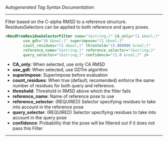 <!-- THIS IS AN AUTOGENERATED FILE: Don't edit it directly, instead change the schema definition in the code itself. -->

_Autogenerated Tag Syntax Documentation:_

---
Filter based on the C-alpha RMSD to a reference structure. ResiduesSelectors can be applied to both reference and query poses.

```xml
<RmsdFromResidueSelectorFilter name="(&string;)" CA_only="(1 &bool;)"
        use_gdt="(0 &bool;)" superimpose="(1 &bool;)"
        count_residues="(1 &bool;)" threshold="(5.000000 &real;)"
        reference_name="(&string;)" reference_selector="(&string;)"
        query_selector="(&string;)" confidence="(1.0 &real;)" />
```

-   **CA_only**: When selected, use only CA RMSD
-   **use_gdt**: When selected, use GDTm algorithm
-   **superimpose**: Superimpose before evaluation
-   **count_residues**: When true (default; recomended) enforce the same number of residues for both query and reference.
-   **threshold**: Threshold in RMSD above which the filter fails
-   **reference_name**: Name of reference pose to use
-   **reference_selector**: (REQUIRED) Selector specifying residues to take into account in the reference pose
-   **query_selector**: (REQUIRED) Selector specifying residues to take into account in the query pose
-   **confidence**: Probability that the pose will be filtered out if it does not pass this Filter

---
